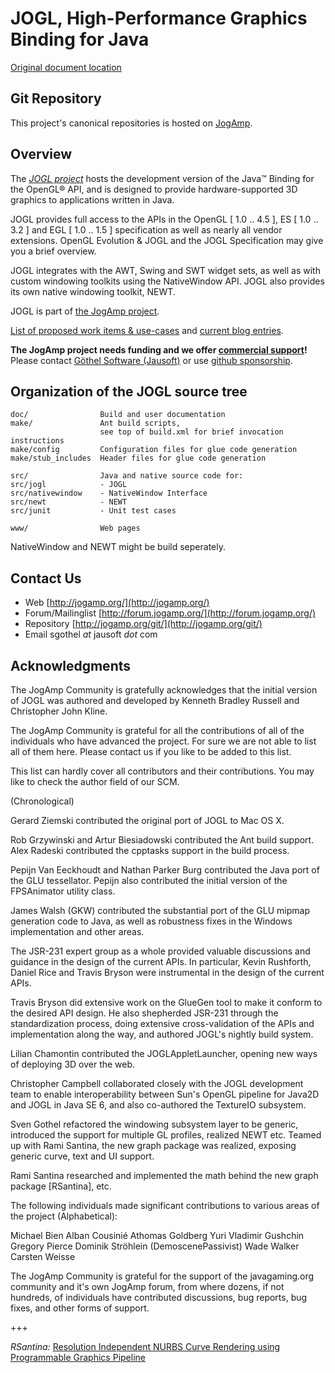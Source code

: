 # JOGL, High-Performance Graphics Binding for Java

[Original document location](https://jogamp.org/cgit/jogl.git/about/)

## Git Repository
This project's canonical repositories is hosted on [JogAmp](https://jogamp.org/cgit/jogl.git/).

## Overview
The [*JOGL project*](https://jogamp.org/jogl/www/) hosts the development version of the Java™ Binding for the OpenGL® API, and is designed to provide hardware-supported 3D graphics to applications written in Java.

JOGL provides full access to the APIs in the OpenGL [ 1.0 .. 4.5 ], ES [ 1.0 .. 3.2 ] and EGL [ 1.0 .. 1.5 ] specification as well as nearly all vendor extensions.
OpenGL Evolution & JOGL and the JOGL Specification may give you a brief overview.

JOGL integrates with the AWT, Swing and SWT widget sets, as well as with custom windowing toolkits using the NativeWindow API.
JOGL also provides its own native windowing toolkit, NEWT.

JOGL is part of [the JogAmp project](https://jogamp.org).

[List of proposed work items & use-cases](https://jogamp.org/wiki/index.php?title=SW_Tracking_Report_Feature_Objectives_Overview)
and [current blog entries](https://jausoft.com/blog/tag/jogamp/).

**The JogAmp project needs funding and we offer [commercial support](https://jogamp.org/wiki/index.php?title=Maintainer_and_Contacts#Commercial_Support)!**<br/>
Please contact [Göthel Software (Jausoft)](https://jausoft.com/) or use [github sponsorship](https://github.com/sponsors/sgothel/).

## Organization of the JOGL source tree
```
doc/                Build and user documentation
make/               Ant build scripts,
                    see top of build.xml for brief invocation instructions
make/config         Configuration files for glue code generation
make/stub_includes  Header files for glue code generation

src/                Java and native source code for:
src/jogl            - JOGL
src/nativewindow    - NativeWindow Interface
src/newt            - NEWT
src/junit           - Unit test cases

www/                Web pages
```

NativeWindow and NEWT might be build seperately.

## Contact Us
- Web                [http://jogamp.org/](http://jogamp.org/)
- Forum/Mailinglist  [http://forum.jogamp.org/](http://forum.jogamp.org/)
- Repository         [http://jogamp.org/git/](http://jogamp.org/git/)
- Email              sgothel _at_ jausoft _dot_ com

## Acknowledgments
The JogAmp Community is gratefully acknowledges that the initial
version of JOGL was authored and developed by Kenneth Bradley Russell
and Christopher John Kline.

The JogAmp Community is grateful for all the contributions
of all of the individuals who have advanced the project. 
For sure we are not able to list all of them here.
Please contact us if you like to be added to this list.

This list can hardly cover all contributors and their contributions.
You may like to check the author field of our SCM.

(Chronological)

Gerard Ziemski contributed the original port of JOGL to Mac OS X.

Rob Grzywinski and Artur Biesiadowski contributed the Ant build
support. Alex Radeski contributed the cpptasks support in the build
process.

Pepijn Van Eeckhoudt and Nathan Parker Burg contributed the Java port
of the GLU tessellator. Pepijn also contributed the initial version of
the FPSAnimator utility class.

James Walsh (GKW) contributed the substantial port
of the GLU mipmap generation code to Java, as well as robustness fixes
in the Windows implementation and other areas.

The JSR-231 expert group as a whole provided valuable discussions and
guidance in the design of the current APIs. In particular, Kevin
Rushforth, Daniel Rice and Travis Bryson were instrumental in the
design of the current APIs.

Travis Bryson did extensive work on the GlueGen tool to make it
conform to the desired API design. He also shepherded JSR-231 through
the standardization process, doing extensive cross-validation of the
APIs and implementation along the way, and authored JOGL's nightly
build system.

Lilian Chamontin contributed the JOGLAppletLauncher, opening new ways
of deploying 3D over the web.

Christopher Campbell collaborated closely with the JOGL development
team to enable interoperability between Sun's OpenGL pipeline for
Java2D and JOGL in Java SE 6, and also co-authored the TextureIO
subsystem.

Sven Gothel refactored the windowing subsystem layer to be generic,
introduced the support for multiple GL profiles, realized NEWT etc.
Teamed up with Rami Santina, the new graph package was realized,
exposing generic curve, text and UI support.

Rami Santina researched and implemented the math behind the new 
graph package [RSantina], etc.

The following individuals made significant contributions to various
areas of the project (Alphabetical):

Michael Bien
Alban Cousinié
Athomas Goldberg
Yuri Vladimir Gushchin
Gregory Pierce
Dominik Ströhlein (DemoscenePassivist)
Wade Walker
Carsten Weisse

The JogAmp Community is grateful for the support of the
javagaming.org community and it's own JogAmp forum, 
from where dozens, if not hundreds, of individuals have 
contributed discussions, bug reports, bug fixes, and other forms of support.

+++

*RSantina:* [Resolution Independent NURBS Curve Rendering using Programmable Graphics Pipeline](https://jausoft.com/blog/2011/10/05/jogljogamp-red-square-moscow-nurbs-graphicon2011/)


